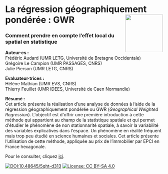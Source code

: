 # La régression géographiquement pondérée : GWR  [<img src="https://rzine.fr/assets/img/rzine.png"  align="right" width="120"/>](http://rzine.fr/)
### Comment prendre en compte l’effet local du spatial en statistique

**Auteur·es :**     
Frédéric Audard (UMR LETG, Université de Bretagne Occidentale)   
Grégoire Le Campion (UMR PASSAGES, CNRS)    
Julie Pierson (UMR LETG, CNRS)    

**Evaluateur·trices :**    
Hélène Mathian (UMR EVS, CNRS)   
Thierry Feuillet (UMR IDEES, Université de Caen Normandie)   

**Résumé :**      
Cet article présente la réalisation d’une analyse de données à l’aide de la régression géographiquement pondérée ou GWR (*Geographical Weighted Regression*). L'objectif est d'offrir une première introduction à cette méthode qui appartient au champ de la statistique spatiale et qui permet d'étudier le phénomène de non stationnarité spatiale, à savoir la variabilité des variables explicatives dans l'espace. Un phénomène en réalité fréquent mais trop peu étudié en science humaines et sociales. Cet article présente l’utilisation de cette méthode, appliquée au prix de l’immobilier par EPCI en France hexagonale.

Pour le consulter, cliquez [ici](https://rzine.fr/docs/20240930_gwr/).

[![DOI:10.48645/5qht-d313](https://zenodo.org/badge/DOI/10.48645/wk1m-hg05.svg)](https://doi.org/10.48645/wk1m-hg05)
[![License: CC BY-SA 4.0](https://img.shields.io/badge/License-CC%20BY--SA%204.0-lightgrey.svg)](http://creativecommons.org/licenses/by-sa/4.0/)

